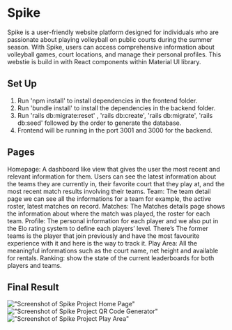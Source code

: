 # Spike
Spike is a user-friendly website platform designed for individuals who are passionate about playing volleyball on public courts during the summer season. With Spike, users can access comprehensive information about volleyball games, court locations, and manage their personal profiles.
This webstie is build in with React components within Material UI library. 

## Set Up
1. Run 'npm install' to install dependencies in the frontend folder. 
2. Run 'bundle install' to install the dependencies in the backend folder.
3. Run 'rails db:migrate:reset' , 'rails db:create', 'rails db:migrate', 'rails db:seed' followed by the order to generate the database.
4. Frontend will be running in the port 3001 and 3000 for the backend.

## Pages
Homepage: A dashboard like view that gives the user the most recent and relevant information for them. Users can see the latest information about the teams they are currently in, their favorite court that they play at, and the most recent match results involving their teams.
Team: The team detail page we can see all the informations for a team for example, the active roster, latest matches on record.
Matches: The Matches details page shows the information about where the match was played, the roster for each team.
Profile: The personal information for each player and we also put in the Elo rating system to define each players’ level. There’s The former teams is the player that join previously and have the most favourite experience with it and here is the way to track it.
Play Area:  All the meaningful informations such as the court name,  net height and  available for rentals. 
Ranking: show the state of the current leaderboards for both players and teams.

## Final Result 
!["Screenshot of Spike Project Home Page"]()
!["Screenshot of Spike Project QR Code Generator"]()
!["Screenshot of Spike Project Play Area"]()


